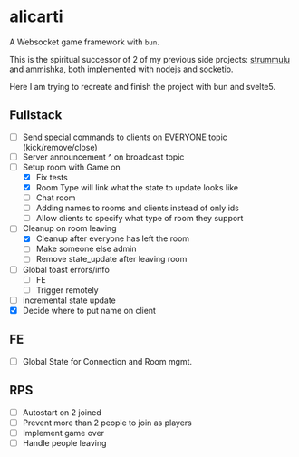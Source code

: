 # alicarti

A Websocket game framework with `bun`.

This is the spiritual successor of 2 of my previous side projects: [strummulu](https://github.com/vikkio88/strummulu) and [ammishka](https://github.com/vikkio88/ammishka), both implemented with nodejs and [socketio](https://socket.io/).

Here I am trying to recreate and finish the project with bun and svelte5.

## Fullstack

- [ ] Send special commands to clients on EVERYONE topic (kick/remove/close)
- [ ] Server announcement ^ on broadcast topic
- [ ] Setup room with Game on
  - [x] Fix tests
  - [x] Room Type will link what the state to update looks like
  - [ ] Chat room
  - [ ] Adding names to rooms and clients instead of only ids
  - [ ] Allow clients to specify what type of room they support
- [ ] Cleanup on room leaving
  - [x] Cleanup after everyone has left the room
  - [ ] Make someone else admin
  - [ ] Remove state_update after leaving room
- [ ] Global toast errors/info
    - [ ] FE
    - [ ] Trigger remotely
- [ ] incremental state update
- [x] Decide where to put name on client

## FE
- [ ] Global State for Connection and Room mgmt.

## RPS
- [ ] Autostart on 2 joined
- [ ] Prevent more than 2 people to join as players
- [ ] Implement game over
- [ ] Handle people leaving